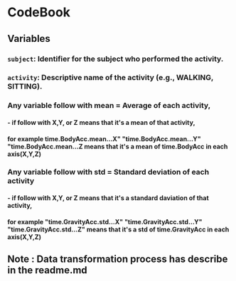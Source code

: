 # CodeBook

## Variables

### `subject`: Identifier for the subject who performed the activity.
### `activity`: Descriptive name of the activity (e.g., WALKING, SITTING).
### Any variable follow with mean = Average of each activity, 
  #### - if follow with X,Y, or Z means that it's a mean of that activity, 
  #### for example time.BodyAcc.mean...X" "time.BodyAcc.mean...Y" "time.BodyAcc.mean...Z means that it's a mean of time.BodyAcc in each axis(X,Y,Z)
### Any variable follow with std = Standard deviation of each activity
  #### - if follow with X,Y, or Z means that it's a standard daviation of that activity, 
  #### for example "time.GravityAcc.std...X" "time.GravityAcc.std...Y" "time.GravityAcc.std...Z" means that it's a std of time.GravityAcc in each axis(X,Y,Z) 

## Note : Data transformation process has describe in the readme.md
